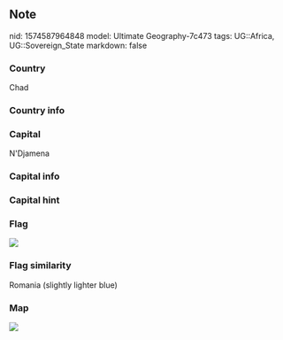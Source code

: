 ## Note
nid: 1574587964848
model: Ultimate Geography-7c473
tags: UG::Africa, UG::Sovereign_State
markdown: false

### Country
Chad

### Country info


### Capital
N'Djamena

### Capital info


### Capital hint


### Flag
<img src="ug-flag-chad.svg">

### Flag similarity
Romania (slightly lighter blue)

### Map
<img src="ug-map-chad.png">
